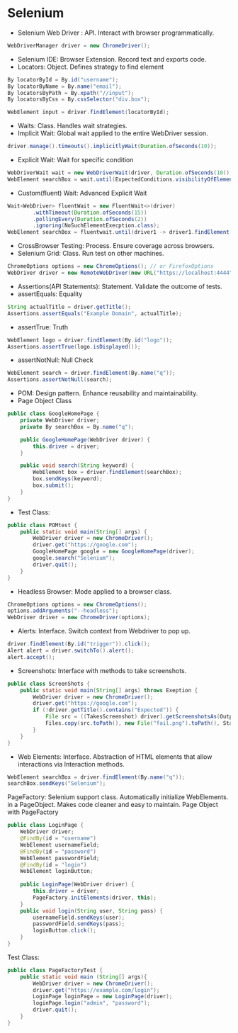 # Selenium
- Selenium Web Driver : API. Interact with browser programmatically.
```java
WebDriverManager driver = new ChromeDriver();
````
- Selenium IDE: Browser Extension. Record text and exports code.
- Locators: Object. Defines strategy to find element
```java
By locatorById = By.id("username");
By locatorByName = By.name("email");
By locatorsByPath = By.xpath("//input");
By locatorsByCss = By.cssSelector("div.box");
```
```java
WebElement input = driver.findElement(locatorById);
```
- Waits: Class. Handles wait strategies.
- Implicit Wait: Global wait applied to the entire WebDriver session.
```java
driver.manage().timeouts().implicitlyWait(Duration.ofSeconds(10));
```
- Explicit Wait: Wait for specific condition
```java
WebDriverWait wait = new WebDriverWait(driver, Duration.ofSeconds(10));
WebElement searchBox = wait.until(ExpectedConditions.visibilityOfElementLocated(By.id("search")));
```
- Custom(fluent) Wait: Advanced Explicit Wait
```java
Wait<WebDriver> fluentWait = new FluentWait<>(driver)
        .withTimeout(Duration.ofSeconds(15))
        .pollingEvery(Duration.ofSeconds(2))
        .ignoring(NoSuchElementExecption.class);
WebElement searchBox = fluentwait.until(driver1 -> driver1.findElement(By.id("search")));
```
- CrossBrowser Testing: Process. Ensure coverage across browsers.
- Selenium Grid: Class. Run test on other machines.
```java
ChromeOptions options = new ChromeOptions(); // or FirefoxOptions
WebDriver driver = new RemoteWebDriver(new URL("https://localhost:4444"), options);
```
- Assertions(API Statements): Statement. Validate the outcome of tests.
- assertEquals: Equality
```java
String actualTitle = driver.getTitle();
Assertions.assertEquals("Example Domain", actualTitle);
```
- assertTrue: Truth
```java 
WebElement logo = driver.findElement(By.id("logo"));
Assertions.assertTrue(logo.isDisplayed());
```
- assertNotNull: Null Check
```java
WebElement search = driver.findElement(By.name("q"));
Assertions.assertNotNull(search);
```
- POM: Design pattern. Enhance reusability and maintainability.
- Page Object Class
```java
public class GoogleHomePage {
    private WebDriver driver;
    private By searchBox = By.name("q");

    public GoogleHomePage(WebDriver driver) {
        this.driver = driver;
    }

    public void search(String keyword) {
        WebElement box = driver.findElement(searchBox);
        box.sendKeys(keyword);
        box.submit();
    }
}
```
- Test Class:
```java
public class POMtest {
    public static void main(String[] args) {
        WebDriver driver = new ChromeDriver();
        driver.get("https://google.com");
        GoogleHomePage google = new GoogleHomePage(driver);
        google.search("Selenium");
        driver.quit();
    }
}
```
- Headless Browser: Mode applied to a browser class.
```java
ChromeOptions options = new ChromeOptions();
options.addArguments("--headless");
WebDriver driver = new ChromeDriver(options);
```
- Alerts: Interface. Switch context from Webdriver to pop up.
```java
driver.findElement(By.id("trigger")).click();
Alert alert = driver.switchTo().alert();
alert.accept();
```
- Screenshots: Interface with methods to take screenshots.
```java
public class ScreenShots {
    public static void main(String[] args) throws Exeption {
        WebDriver driver = new ChromeDriver();
        driver.get("https://google.com");
        if (!driver.getTitle().contains("Expected")) {
            File src = ((TakesScreenshot) driver).getScreenshotsAs(OutputType.FILE);
            Files.copy(src.toPath(), new File("fail.png").toPath(), StandardCopyOption.REPLACE_EXISTING);
        }
    }
}
```
- Web Elements: Interface. Abstraction of HTML elements that allow interactions 
    via Interaction methods.
```java
WebElement searchBox = driver.findElement(By.name("q"));
searchBox.sendKeys("Selenium");
```
PageFactory: Selenium support class. Automatically initialize WebElements.
in a PageObject. Makes code cleaner and easy to maintain.
Page Object with PageFactory
```java
public class LoginPage {
    WebDriver driver;
    @FindBy(id = "username")
    WebElement usernameField;
    @FindBy(id = "password")
    WebElement passwordField;
    @FindBy(id = "login")
    WebElement loginButton;
    
    public LoginPage(WebDriver driver) {
        this.driver = driver;
        PageFactory.initElements(driver, this);
    }
    public void login(String user, String pass) {
        usernameField.sendKeys(user);
        passwordField.sendKeys(pass);
        loginButton.click();
    }
}
```
Test Class:
```java
public class PageFactoryTest {
    public static void main (String[] args){
        WebDriver driver = new ChromeDriver();
        driver.get("https://example.com/login");
        LoginPage loginPage = new LoginPage(driver);
        loginPage.login("admin", "password");
        driver.quit();
    }
}
```











